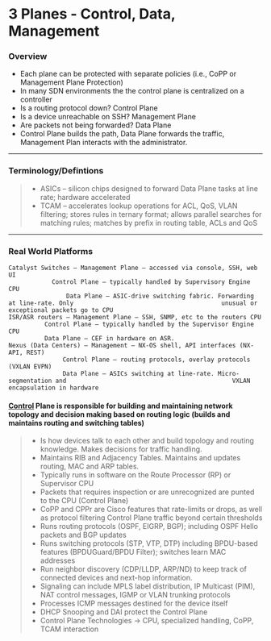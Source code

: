 # 3 Planes - Control, Data, Management

### Overview
* Each plane can be protected with separate policies (i.e., CoPP or Management Plane Protection)  
* In many SDN environments the the control plane is centralized on a controller  
* Is a routing protocol down? Control Plane  
* Is a device unreachable on SSH? Management Plane
* Are packets not being forwarded? Data Plane  
* Control Plane builds the path, Data Plane forwards the traffic, Management Plan interacts with the administrator.  
---
### Terminology/Defintions
> * ASICs – silicon chips designed to forward Data Plane tasks at line rate; hardware accelerated  
> * TCAM – accelerates lookup operations for ACL, QoS, VLAN filtering; stores rules in ternary format; allows parallel searches for matching rules; matches by prefix in routing table, ACLs and QoS  
---
### Real World Platforms
```
Catalyst Switches – Management Plane – accessed via console, SSH, web UI
		    Control Plane – typically handled by Supervisory Engine CPU
	            Data Plane – ASIC-drive switching fabric. Forwarding at line-rate. Only 			                            unusual or exceptional packets go to CPU
ISR/ASR routers – Management Plane – SSH, SNMP, etc to the routers CPU
		  Control Plane – typically handled by the Supervisor Engine CPU
		  Data Plane – CEF in hardware on ASR.
Nexus (Data Centers) – Management – NX-OS shell, API interfaces (NX-API, REST)
		       Control Plane – routing protocols, overlay protocols (VXLAN EVPN)
		       Data Plane – ASICs switching at line-rate. Micro-segmentation and 			                                  VXLAN encapsulation in hardware
```

#### <u>Control</u> Plane is responsible for building and maintaining network topology and decision making based on routing logic (builds and maintains routing and switching tables)
> * Is how devices talk to each other and build topology and routing knowledge. Makes decisions for traffic handling.  
> * Maintains RIB and Adjacency Tables. Maintains and updates routing, MAC and ARP tables.  
> * Typically runs in software on the Route Processor (RP) or Supervisor CPU  
> * Packets that requires inspection or are unrecognized are punted to the CPU (Control Plane)  
> * CoPP and CPPr are Cisco features that rate-limits or drops, as well as protocol filtering Control Plane traffic beyond certain thresholds  
> * Runs routing protocols (OSPF, EIGRP, BGP); including OSPF Hello packets and BGP updates  
> * Runs switching protocols (STP, VTP, DTP) including BPDU-based features (BPDUGuard/BPDU Filter); switches learn MAC addresses
> * Run neighbor discovery (CDP/LLDP, ARP/ND) to keep track of connected devices and next-hop information.
> * Signaling can include MPLS label distribution, IP Multicast (PIM), NAT control messages, IGMP or VLAN trunking protocols
> * Processes ICMP messages destined for the device itself
> * DHCP Snooping and DAI protect the Control Plane
> * Control Plane Technologies → CPU, specialized handling, CoPP, TCAM interaction


